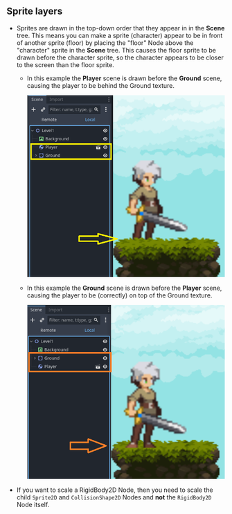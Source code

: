 ## Sprite layers

* Sprites are drawn in the top-down order that they appear in in the **Scene** tree. This means you can make a sprite (character) appear to be in front of another sprite (floor) by placing the "floor" Node above the "character" sprite in the **Scene** tree. This causes the floor sprite to be drawn before the character sprite, so the character appears to be closer to the screen than the floor sprite.
  * In this example the **Player** scene is drawn before the **Ground** scene, causing the player to be behind the Ground texture.

    ![Floor on top of player](./images/player_behind_floor.PNG)

  * In this example the **Ground** scene is drawn before the **Player** scene, causing the player to be (correctly) on top of the Ground texture.

    ![Player on top of floor](./images/player_on_top_of_floor.PNG)

* If you want to scale a RigidBody2D Node, then you need to scale the child `Sprite2D` and `CollisionShape2D` Nodes and **not** the `RigidBody2D` Node itself.